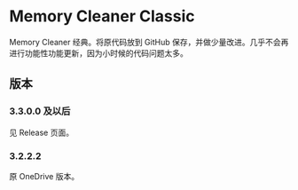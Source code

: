 # Memory Cleaner Classic
 Memory Cleaner 经典。将原代码放到 GitHub 保存，并做少量改进。几乎不会再进行功能性功能更新，因为小时候的代码问题太多。

## 版本

### 3.3.0.0 及以后

见 Release 页面。

### 3.2.2.2

原 OneDrive 版本。 
